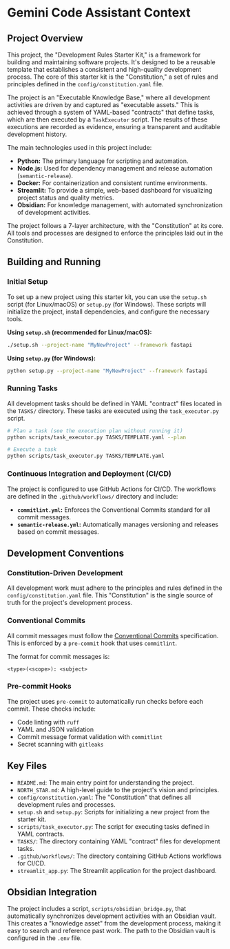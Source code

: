 # Gemini Code Assistant Context

## Project Overview

This project, the "Development Rules Starter Kit," is a framework for building and maintaining software projects. It's designed to be a reusable template that establishes a consistent and high-quality development process. The core of this starter kit is the "Constitution," a set of rules and principles defined in the `config/constitution.yaml` file.

The project is an "Executable Knowledge Base," where all development activities are driven by and captured as "executable assets." This is achieved through a system of YAML-based "contracts" that define tasks, which are then executed by a `TaskExecutor` script. The results of these executions are recorded as evidence, ensuring a transparent and auditable development history.

The main technologies used in this project include:

*   **Python:** The primary language for scripting and automation.
*   **Node.js:** Used for dependency management and release automation (`semantic-release`).
*   **Docker:** For containerization and consistent runtime environments.
*   **Streamlit:** To provide a simple, web-based dashboard for visualizing project status and quality metrics.
*   **Obsidian:** For knowledge management, with automated synchronization of development activities.

The project follows a 7-layer architecture, with the "Constitution" at its core. All tools and processes are designed to enforce the principles laid out in the Constitution.

## Building and Running

### Initial Setup

To set up a new project using this starter kit, you can use the `setup.sh` script (for Linux/macOS) or `setup.py` (for Windows). These scripts will initialize the project, install dependencies, and configure the necessary tools.

**Using `setup.sh` (recommended for Linux/macOS):**

```bash
./setup.sh --project-name "MyNewProject" --framework fastapi
```

**Using `setup.py` (for Windows):**

```bash
python setup.py --project-name "MyNewProject" --framework fastapi
```

### Running Tasks

All development tasks should be defined in YAML "contract" files located in the `TASKS/` directory. These tasks are executed using the `task_executor.py` script.

```bash
# Plan a task (see the execution plan without running it)
python scripts/task_executor.py TASKS/TEMPLATE.yaml --plan

# Execute a task
python scripts/task_executor.py TASKS/TEMPLATE.yaml
```

### Continuous Integration and Deployment (CI/CD)

The project is configured to use GitHub Actions for CI/CD. The workflows are defined in the `.github/workflows/` directory and include:

*   **`commitlint.yml`:** Enforces the Conventional Commits standard for all commit messages.
*   **`semantic-release.yml`:** Automatically manages versioning and releases based on commit messages.

## Development Conventions

### Constitution-Driven Development

All development work must adhere to the principles and rules defined in the `config/constitution.yaml` file. This "Constitution" is the single source of truth for the project's development process.

### Conventional Commits

All commit messages must follow the [Conventional Commits](https://www.conventionalcommits.org/) specification. This is enforced by a `pre-commit` hook that uses `commitlint`.

The format for commit messages is:

```
<type>(<scope>): <subject>
```

### Pre-commit Hooks

The project uses `pre-commit` to automatically run checks before each commit. These checks include:

*   Code linting with `ruff`
*   YAML and JSON validation
*   Commit message format validation with `commitlint`
*   Secret scanning with `gitleaks`

## Key Files

*   `README.md`: The main entry point for understanding the project.
*   `NORTH_STAR.md`: A high-level guide to the project's vision and principles.
*   `config/constitution.yaml`: The "Constitution" that defines all development rules and processes.
*   `setup.sh` and `setup.py`: Scripts for initializing a new project from the starter kit.
*   `scripts/task_executor.py`: The script for executing tasks defined in YAML contracts.
*   `TASKS/`: The directory containing YAML "contract" files for development tasks.
*   `.github/workflows/`: The directory containing GitHub Actions workflows for CI/CD.
*   `streamlit_app.py`: The Streamlit application for the project dashboard.

## Obsidian Integration

The project includes a script, `scripts/obsidian_bridge.py`, that automatically synchronizes development activities with an Obsidian vault. This creates a "knowledge asset" from the development process, making it easy to search and reference past work. The path to the Obsidian vault is configured in the `.env` file.
